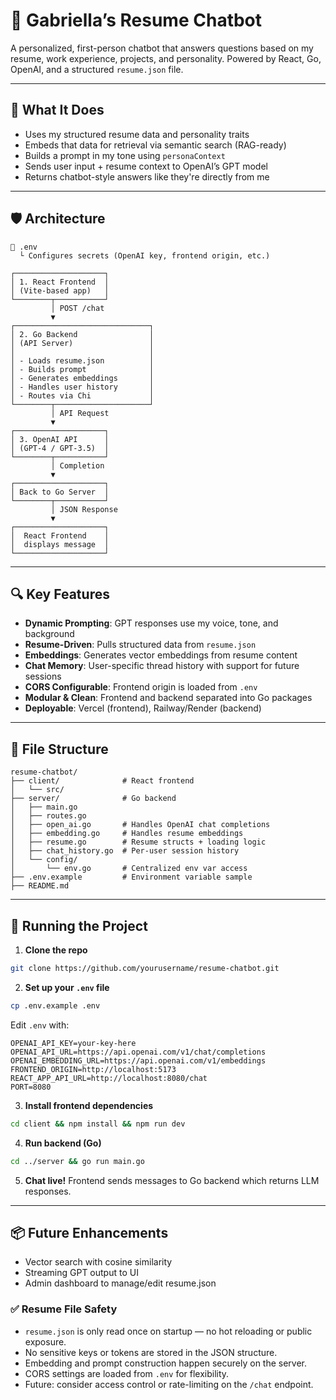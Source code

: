 # 🤖 Gabriella’s Resume Chatbot

A personalized, first-person chatbot that answers questions based on my resume, work experience, projects, and personality. Powered by React, Go, OpenAI, and a structured `resume.json` file.

---

## 🧠 What It Does

- Uses my structured resume data and personality traits
- Embeds that data for retrieval via semantic search (RAG-ready)
- Builds a prompt in my tone using `personaContext`
- Sends user input + resume context to OpenAI’s GPT model
- Returns chatbot-style answers like they're directly from me

---

## 🛡️ Architecture

```
🔐 .env
  └️ Configures secrets (OpenAI key, frontend origin, etc.)

┌────────────────────┐
│ 1. React Frontend  │
│ (Vite-based app)   │
└────────┬───────────┘
         │ POST /chat
         ▼
┌──────────────────────────────┐
│ 2. Go Backend                │
│ (API Server)                 │
│                              │
│ - Loads resume.json          │
│ - Builds prompt              │
│ - Generates embeddings       │
│ - Handles user history       │
│ - Routes via Chi             │
└────────┬─────────────────────┘
         │ API Request
         ▼
┌────────────────────┐
│ 3. OpenAI API      │
│ (GPT-4 / GPT-3.5)  │
└────────┬───────────┘
         │ Completion
         ▼
┌────────────────────┐
│ Back to Go Server  │
└────────┬───────────┘
         │ JSON Response
         ▼
┌────────────────────┐
│  React Frontend    │
│  displays message  │
└────────────────────┘
```

---

## 🔍 Key Features

- **Dynamic Prompting**: GPT responses use my voice, tone, and background
- **Resume-Driven**: Pulls structured data from `resume.json`
- **Embeddings**: Generates vector embeddings from resume content
- **Chat Memory**: User-specific thread history with support for future sessions
- **CORS Configurable**: Frontend origin is loaded from `.env`
- **Modular & Clean**: Frontend and backend separated into Go packages
- **Deployable**: Vercel (frontend), Railway/Render (backend)

---

## 📁 File Structure

```
resume-chatbot/
├── client/              # React frontend
│   └── src/
├── server/              # Go backend
│   ├── main.go
│   ├── routes.go
│   ├── open_ai.go       # Handles OpenAI chat completions
│   ├── embedding.go     # Handles resume embeddings
│   ├── resume.go        # Resume structs + loading logic
│   ├── chat_history.go  # Per-user session history
│   └── config/
│       └── env.go       # Centralized env var access
├── .env.example         # Environment variable sample
├── README.md
```

---

## 🚀 Running the Project

1. **Clone the repo**

```bash
git clone https://github.com/yourusername/resume-chatbot.git
```

2. **Set up your `.env` file**

```bash
cp .env.example .env
```

Edit `.env` with:

```env
OPENAI_API_KEY=your-key-here
OPENAI_API_URL=https://api.openai.com/v1/chat/completions
OPENAI_EMBEDDING_URL=https://api.openai.com/v1/embeddings
FRONTEND_ORIGIN=http://localhost:5173
REACT_APP_API_URL=http://localhost:8080/chat
PORT=8080
```

3. **Install frontend dependencies**

```bash
cd client && npm install && npm run dev
```

4. **Run backend (Go)**

```bash
cd ../server && go run main.go
```

5. **Chat live!** Frontend sends messages to Go backend which returns LLM responses.

---

## 📦 Future Enhancements

- Vector search with cosine similarity
- Streaming GPT output to UI
- Admin dashboard to manage/edit resume.json

### ✅ Resume File Safety

- `resume.json` is only read once on startup — no hot reloading or public exposure.
- No sensitive keys or tokens are stored in the JSON structure.
- Embedding and prompt construction happen securely on the server.
- CORS settings are loaded from `.env` for flexibility.
- Future: consider access control or rate-limiting on the `/chat` endpoint.
